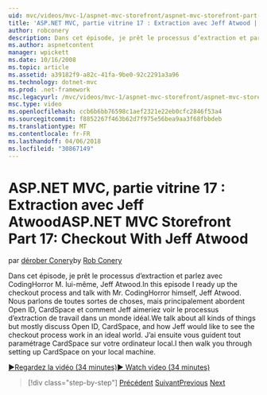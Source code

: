 ```yaml
---
uid: mvc/videos/mvc-1/aspnet-mvc-storefront/aspnet-mvc-storefront-part-17-checkout-with-jeff-atwood
title: 'ASP.NET MVC, partie vitrine 17 : Extraction avec Jeff Atwood | Documents Microsoft'
author: robconery
description: Dans cet épisode, je prêt le processus d’extraction et parlez avec CodingHorror M. lui-même, Jeff Atwood. Nous parlons de toutes sortes de choses mais principalement discuter ouvrir...
ms.author: aspnetcontent
manager: wpickett
ms.date: 10/16/2008
ms.topic: article
ms.assetid: a39182f9-a82c-41fa-9be0-92c2291a3a96
ms.technology: dotnet-mvc
ms.prod: .net-framework
msc.legacyurl: /mvc/videos/mvc-1/aspnet-mvc-storefront/aspnet-mvc-storefront-part-17-checkout-with-jeff-atwood
msc.type: video
ms.openlocfilehash: ccb6b6bb76598c1aef2321e22eb0cfc2846f53a4
ms.sourcegitcommit: f8852267f463b62d7f975e56bea9aa3f68fbbdeb
ms.translationtype: MT
ms.contentlocale: fr-FR
ms.lasthandoff: 04/06/2018
ms.locfileid: "30867149"
---
```

<a name="aspnet-mvc-storefront-part-17-checkout-with-jeff-atwood"></a><span data-ttu-id="27335-104">ASP.NET MVC, partie vitrine 17 : Extraction avec Jeff Atwood</span><span class="sxs-lookup"><span data-stu-id="27335-104">ASP.NET MVC Storefront Part 17: Checkout With Jeff Atwood</span></span>
====================
<span data-ttu-id="27335-105">par [dérober Conery](https://github.com/robconery)</span><span class="sxs-lookup"><span data-stu-id="27335-105">by [Rob Conery](https://github.com/robconery)</span></span>

<span data-ttu-id="27335-106">Dans cet épisode, je prêt le processus d’extraction et parlez avec CodingHorror M. lui-même, Jeff Atwood.</span><span class="sxs-lookup"><span data-stu-id="27335-106">In this episode I ready up the checkout process and talk with Mr. CodingHorror himself, Jeff Atwood.</span></span> <span data-ttu-id="27335-107">Nous parlons de toutes sortes de choses, mais principalement abordent Open ID, CardSpace et comment Jeff aimeriez voir le processus d’extraction de travail dans un monde idéal.</span><span class="sxs-lookup"><span data-stu-id="27335-107">We talk about all kinds of things but mostly discuss Open ID, CardSpace, and how Jeff would like to see the checkout process work in an ideal world.</span></span> <span data-ttu-id="27335-108">J’ai ensuite vous guident tout paramétrage CardSpace sur votre ordinateur local.</span><span class="sxs-lookup"><span data-stu-id="27335-108">I then walk you through setting up CardSpace on your local machine.</span></span>

[<span data-ttu-id="27335-109">&#9654;Regardez la vidéo (34 minutes)</span><span class="sxs-lookup"><span data-stu-id="27335-109">&#9654; Watch video (34 minutes)</span></span>](https://channel9.msdn.com/Blogs/ASP-NET-Site-Videos/aspnet-mvc-storefront-part-17-checkout-with-jeff-atwood)

> [!div class="step-by-step"]
> <span data-ttu-id="27335-110">[Précédent](aspnet-mvc-storefront-part-16-membership-redo-with-openid.md)
> [Suivant](aspnet-mvc-storefront-part-18-creating-an-experience.md)</span><span class="sxs-lookup"><span data-stu-id="27335-110">[Previous](aspnet-mvc-storefront-part-16-membership-redo-with-openid.md)
[Next](aspnet-mvc-storefront-part-18-creating-an-experience.md)</span></span>
